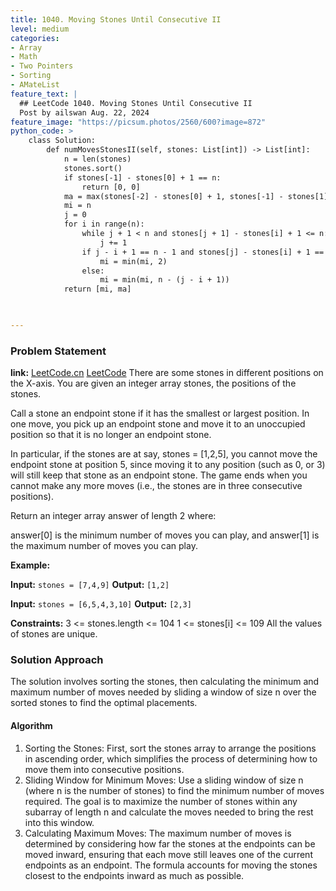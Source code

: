```yaml
---
title: 1040. Moving Stones Until Consecutive II
level: medium
categories:
- Array
- Math
- Two Pointers
- Sorting
- AMateList
feature_text: |
  ## LeetCode 1040. Moving Stones Until Consecutive II
  Post by ailswan Aug. 22, 2024
feature_image: "https://picsum.photos/2560/600?image=872"
python_code: >
    class Solution:
        def numMovesStonesII(self, stones: List[int]) -> List[int]:
            n = len(stones)
            stones.sort()
            if stones[-1] - stones[0] + 1 == n:
                return [0, 0]
            ma = max(stones[-2] - stones[0] + 1, stones[-1] - stones[1] + 1) - (n - 1)
            mi = n
            j = 0
            for i in range(n):
                while j + 1 < n and stones[j + 1] - stones[i] + 1 <= n:
                    j += 1
                if j - i + 1 == n - 1 and stones[j] - stones[i] + 1 == n - 1:
                    mi = min(mi, 2)
                else:
                    mi = min(mi, n - (j - i + 1))
            return [mi, ma]

      

---
```


### Problem Statement
**link:**
[LeetCode.cn](https://leetcode.cn/problems/moving-stones-until-consecutive-ii/)
[LeetCode](https://leetcode.com/moving-stones-until-consecutive-ii/)
There are some stones in different positions on the X-axis. You are given an integer array stones, the positions of the stones.

Call a stone an endpoint stone if it has the smallest or largest position. In one move, you pick up an endpoint stone and move it to an unoccupied position so that it is no longer an endpoint stone.

In particular, if the stones are at say, stones = [1,2,5], you cannot move the endpoint stone at position 5, since moving it to any position (such as 0, or 3) will still keep that stone as an endpoint stone.
The game ends when you cannot make any more moves (i.e., the stones are in three consecutive positions).

Return an integer array answer of length 2 where:

answer[0] is the minimum number of moves you can play, and
answer[1] is the maximum number of moves you can play.


**Example:**

**Input:** `stones = [7,4,9]`
**Output:** `[1,2]`

**Input:** `stones = [6,5,4,3,10]`
**Output:** `[2,3]`

**Constraints:**
3 <= stones.length <= 104
1 <= stones[i] <= 109
All the values of stones are unique.

### Solution Approach
The solution involves sorting the stones, then calculating the minimum and maximum number of moves needed by sliding a window of size n over the sorted stones to find the optimal placements.

#### Algorithm
1. Sorting the Stones: First, sort the stones array to arrange the positions in ascending order, which simplifies the process of determining how to move them into consecutive positions.
2. Sliding Window for Minimum Moves: Use a sliding window of size n (where n is the number of stones) to find the minimum number of moves required. The goal is to maximize the number of stones within any subarray of length n and calculate the moves needed to bring the rest into this window.
3. Calculating Maximum Moves: The maximum number of moves is determined by considering how far the stones at the endpoints can be moved inward, ensuring that each move still leaves one of the current endpoints as an endpoint. The formula accounts for moving the stones closest to the endpoints inward as much as possible.